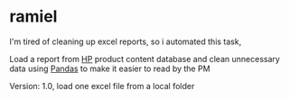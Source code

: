 # ramiel


I'm tired of cleaning up excel reports, so i automated this task,

Load a report from [HP](https://www.hp.com/) product content database and clean unnecessary data using [Pandas](https://pandas.pydata.org/) to make it easier to read by the PM

Version: 1.0, load one excel file from a local folder
